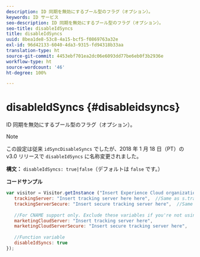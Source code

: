 ```yaml
---
description: ID 同期を無効にするブール型のフラグ（オプション）。
keywords: ID サービス
seo-description: ID 同期を無効にするブール型のフラグ（オプション）。
seo-title: disableIdSyncs
title: disableIdSyncs
uuid: 8bea1de8-53c8-4a15-bcf5-f0869763a32e
exl-id: 96d42133-6040-4da3-9315-fd94318b33aa
translation-type: ht
source-git-commit: 4453ebf701ea2dc06e6093dd77be6eb0f3b2936e
workflow-type: ht
source-wordcount: '46'
ht-degree: 100%

---
```


# disableIdSyncs {#disableidsyncs}

ID 同期を無効にするブール型のフラグ（オプション）。

>[!NOTE]
>
>この設定は従来 `idSyncDisableSyncs` でしたが、2018 年 1 月 18 日（PT）の v3.0 リリースで `disableIdSyncs` に名称変更されました。

**構文：** `disableIdSyncs: true|false`（デフォルトは `false` です。）

**コードサンプル**

```js
var visitor = Visitor.getInstance ("Insert Experience Cloud organization ID here",{ 
   trackingServer: "Insert tracking server here here",  //Same as s.trackingServer 
   trackingServerSecure: "Insert secure tracking server here",  //Same as s.trackingServerSecure 
 
   //For CNAME support only. Exclude these variables if you're not using CNAME 
   marketingCloudServer: "Insert tracking server here", 
   marketingCloudServerSecure: "Insert secure tracking server here", 
 
   //Function variable 
   disableIdSyncs: true 
});
```
